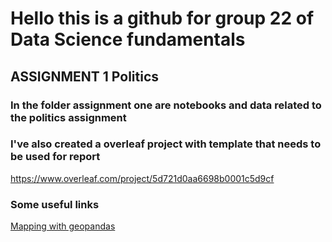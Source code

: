 # Hello this is a github for group 22 of Data Science fundamentals

## ASSIGNMENT 1 Politics

### In the folder assignment one are notebooks and data related to the politics assignment 
### I've also created a overleaf project with template that needs to be used for report
https://www.overleaf.com/project/5d721d0aa6698b0001c5d9cf
### Some useful links

[Mapping with geopandas](https://towardsdatascience.com/lets-make-a-map-using-geopandas-pandas-and-matplotlib-to-make-a-chloropleth-map-dddc31c1983d)